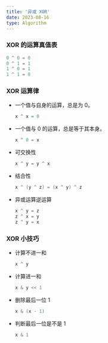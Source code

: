 ```yaml
---
title: '异或 XOR'
date: 2023-08-16
type: Algorithm
---
```


### XOR 的运算真值表

```java
0 ^ 0 = 0
0 ^ 1 = 1
1 ^ 0 = 1
1 ^ 1 = 0
```

### XOR 运算律

- 一个值与自身的运算，总是为 0。

  ```java
  x ^ x = 0
  ```

- 一个值与 0 的运算，总是等于其本身。

  ```java
  x ^ 0 = x
  ```

- 可交换性

  ```java
  x ^ y = y ^ x
  ```

- 结合性
  ```java
  x ^ (y ^ z) = (x ^ y) ^ z
  ```
- 异或运算逆运算

  ```java
  x ^ y = z
  z ^ x = y
  z ^ y = x
  ```

### XOR 小技巧

- 计算不进一和

  ```java
  x ^ y
  ```

- 计算进一和

  ```java
  x & y << 1
  ```

- 删除最后一位 1
  ```java
  x & (x - 1)
  ```
- 判断最后一位是不是 1

  ```java
  x & 1
  ```

<ListPosts type="XOR"/>
